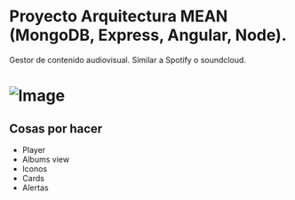 # Proyecto Arquitectura MEAN (MongoDB, Express, Angular, Node).
Gestor de contenido audiovisual. Similar a Spotify o soundcloud.

![Image](https://hollywoodsuite.ca/wp-content/uploads/2016/07/rhapsody.gif)
=======

## Cosas por hacer 

* Player
* Albums view
* Iconos
* Cards
* Alertas
